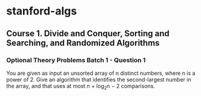 # stanford-algs

## Course 1. Divide and Conquer, Sorting and Searching, and Randomized Algorithms

### Optional Theory Problems Batch 1 - Question 1

You are given as input an unsorted array of n distinct numbers, where n is a power of 2. 
Give an algorithm that identifies the second-largest number in the array, and that uses at most n + log<sub>2</sub>n − 2 comparisons.
